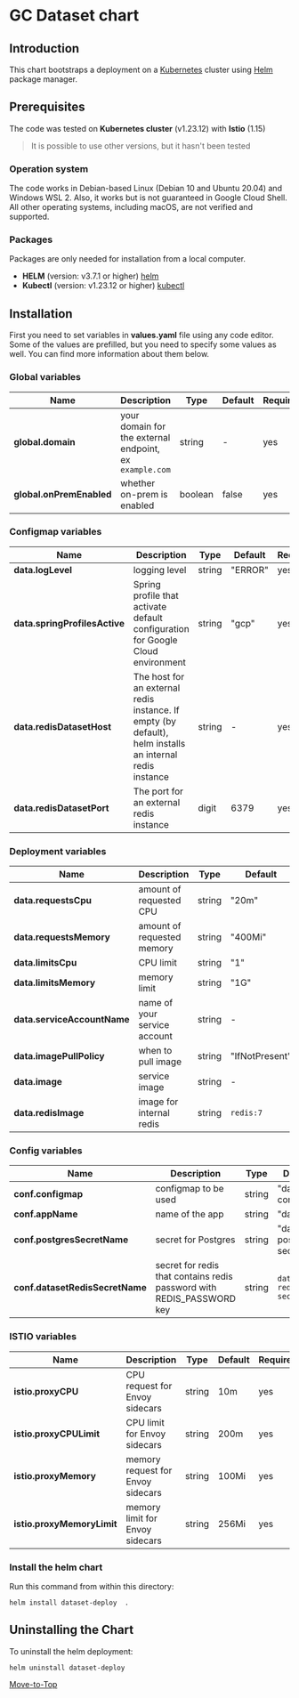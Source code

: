<!--- Deploy -->

# GC Dataset chart

## Introduction

This chart bootstraps a deployment on a [Kubernetes](https://kubernetes.io) cluster using [Helm](https://helm.sh) package manager.

## Prerequisites

The code was tested on **Kubernetes cluster** (v1.23.12) with **Istio** (1.15)
> It is possible to use other versions, but it hasn't been tested

### Operation system

The code works in Debian-based Linux (Debian 10 and Ubuntu 20.04) and Windows WSL 2. Also, it works but is not guaranteed in Google Cloud Shell. All other operating systems, including macOS, are not verified and supported.

### Packages

Packages are only needed for installation from a local computer.

* **HELM** (version: v3.7.1 or higher) [helm](https://helm.sh/docs/intro/install/)
* **Kubectl** (version: v1.23.12 or higher) [kubectl](https://kubernetes.io/docs/tasks/tools/#kubectl)

## Installation

First you need to set variables in **values.yaml** file using any code editor. Some of the values are prefilled, but you need to specify some values as well. You can find more information about them below.

### Global variables

| Name | Description | Type | Default |Required |
|------|-------------|------|---------|---------|
**global.domain** | your domain for the external endpoint, ex `example.com` | string | - | yes
**global.onPremEnabled** | whether on-prem is enabled | boolean | false | yes

### Configmap variables

| Name | Description | Type | Default | Required |
|------|-------------|------|---------|---------|
**data.logLevel** | logging level | string | "ERROR" | yes
**data.springProfilesActive** | Spring profile that activate default configuration for Google Cloud environment | string | "gcp" | yes
**data.redisDatasetHost** | The host for an external redis instance. If empty (by default), helm installs an internal redis instance | string | - | yes
**data.redisDatasetPort** | The port for an external redis instance | digit | 6379 | yes

### Deployment variables

| Name | Description | Type | Default | Required |
|------|-------------|------|---------|---------|
**data.requestsCpu** | amount of requested CPU | string | "20m" | yes
**data.requestsMemory** | amount of requested memory| string | "400Mi" | yes
**data.limitsCpu** | CPU limit | string | "1" | yes
**data.limitsMemory** | memory limit | string | "1G" | yes
**data.serviceAccountName** | name of your service account | string | - | yes
**data.imagePullPolicy** | when to pull image | string | "IfNotPresent" | yes
**data.image** | service image | string | - | yes
**data.redisImage** | image for internal redis | string | `redis:7` | yes

### Config variables

| Name | Description | Type | Default | Required |
|------|-------------|------|---------|---------|
**conf.configmap** | configmap to be used | string | "dataset-config" | yes
**conf.appName** | name of the app | string | "dataset" | yes
**conf.postgresSecretName** | secret for Postgres | string | "dataset-postgres-secret" | yes
**conf.datasetRedisSecretName** | secret for redis that contains redis password with REDIS_PASSWORD key | string | `dataset-redis-secret` | yes

### ISTIO variables

| Name | Description | Type | Default |Required |
|------|-------------|------|---------|---------|
**istio.proxyCPU** | CPU request for Envoy sidecars | string | 10m | yes
**istio.proxyCPULimit** | CPU limit for Envoy sidecars | string | 200m | yes
**istio.proxyMemory** | memory request for Envoy sidecars | string | 100Mi | yes
**istio.proxyMemoryLimit** | memory limit for Envoy sidecars | string | 256Mi | yes

### Install the helm chart

Run this command from within this directory:

```console
helm install dataset-deploy  .
```

## Uninstalling the Chart

To uninstall the helm deployment:

```console
helm uninstall dataset-deploy
```

[Move-to-Top](#introduction)
